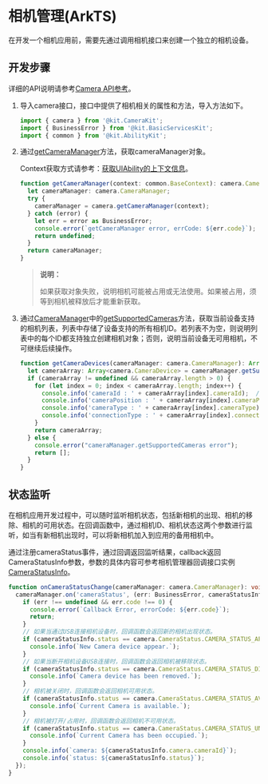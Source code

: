 # 相机管理(ArkTS)
<!--Kit: Camera Kit-->
<!--Subsystem: Multimedia-->
<!--Owner: @qano-->
<!--Designer: @leo_ysl-->
<!--Tester: @xchaosioda-->
<!--Adviser: @zengyawen-->

在开发一个相机应用前，需要先通过调用相机接口来创建一个独立的相机设备。

## 开发步骤

详细的API说明请参考[Camera API参考](../../reference/apis-camera-kit/arkts-apis-camera.md)。

1. 导入camera接口，接口中提供了相机相关的属性和方法，导入方法如下。

   ```ts
   import { camera } from '@kit.CameraKit';
   import { BusinessError } from '@kit.BasicServicesKit';
   import { common } from '@kit.AbilityKit';
   ```

2. 通过[getCameraManager](../../reference/apis-camera-kit/arkts-apis-camera-f.md#cameragetcameramanager)方法，获取cameraManager对象。

   Context获取方式请参考：[获取UIAbility的上下文信息](../../application-models/uiability-usage.md#获取uiability的上下文信息)。

   ```ts
   function getCameraManager(context: common.BaseContext): camera.CameraManager | undefined {
     let cameraManager: camera.CameraManager;
     try {
       cameraManager = camera.getCameraManager(context);
     } catch (error) {
       let err = error as BusinessError;
       console.error(`getCameraManager error, errCode: ${err.code}`);
       return undefined;
     }
     return cameraManager;
   }
   ```

   > **说明：**
   >
   > 如果获取对象失败，说明相机可能被占用或无法使用。如果被占用，须等到相机被释放后才能重新获取。

3. 通过[CameraManager](../../reference/apis-camera-kit/arkts-apis-camera-CameraManager.md)中的[getSupportedCameras](../../reference/apis-camera-kit/arkts-apis-camera-CameraManager.md#getsupportedcameras)方法，获取当前设备支持的相机列表，列表中存储了设备支持的所有相机ID。若列表不为空，则说明列表中的每个ID都支持独立创建相机对象；否则，说明当前设备无可用相机，不可继续后续操作。

   ```ts
   function getCameraDevices(cameraManager: camera.CameraManager): Array<camera.CameraDevice> {
     let cameraArray: Array<camera.CameraDevice> = cameraManager.getSupportedCameras();
     if (cameraArray != undefined && cameraArray.length > 0) {
       for (let index = 0; index < cameraArray.length; index++) {
         console.info('cameraId : ' + cameraArray[index].cameraId);  // 获取相机ID。
         console.info('cameraPosition : ' + cameraArray[index].cameraPosition);  // 获取相机位置。
         console.info('cameraType : ' + cameraArray[index].cameraType);  // 获取相机类型。
         console.info('connectionType : ' + cameraArray[index].connectionType);  // 获取相机连接类型。
       }
       return cameraArray;
     } else {
       console.error("cameraManager.getSupportedCameras error");
       return [];
     }
   }
   ```


## 状态监听

在相机应用开发过程中，可以随时监听相机状态，包括新相机的出现、相机的移除、相机的可用状态。在回调函数中，通过相机ID、相机状态这两个参数进行监听，如当有新相机出现时，可以将新相机加入到应用的备用相机中。

  通过注册cameraStatus事件，通过回调返回监听结果，callback返回CameraStatusInfo参数，参数的具体内容可参考相机管理器回调接口实例[CameraStatusInfo](../../reference/apis-camera-kit/arkts-apis-camera-i.md#camerastatusinfo)。

```ts
function onCameraStatusChange(cameraManager: camera.CameraManager): void {
  cameraManager.on('cameraStatus', (err: BusinessError, cameraStatusInfo: camera.CameraStatusInfo) => {
    if (err !== undefined && err.code !== 0) {
      console.error(`Callback Error, errorCode: ${err.code}`);
      return;
    }
    // 如果当通过USB连接相机设备时，回调函数会返回新的相机出现状态。
    if (cameraStatusInfo.status == camera.CameraStatus.CAMERA_STATUS_APPEAR) {
      console.info(`New Camera device appear.`);
    }
    // 如果当断开相机设备USB连接时，回调函数会返回相机被移除状态。
    if (cameraStatusInfo.status == camera.CameraStatus.CAMERA_STATUS_DISAPPEAR) {
      console.info(`Camera device has been removed.`);
    }
    // 相机被关闭时，回调函数会返回相机可用状态。
    if (cameraStatusInfo.status == camera.CameraStatus.CAMERA_STATUS_AVAILABLE) {
      console.info(`Current Camera is available.`);
    }
    // 相机被打开/占用时，回调函数会返回相机不可用状态。
    if (cameraStatusInfo.status == camera.CameraStatus.CAMERA_STATUS_UNAVAILABLE) {
      console.info(`Current Camera has been occupied.`);
    }
    console.info(`camera: ${cameraStatusInfo.camera.cameraId}`);
    console.info(`status: ${cameraStatusInfo.status}`);
  });
}
```